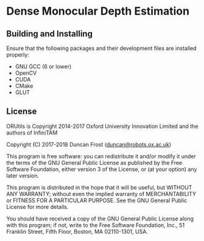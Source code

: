 # Dense Monocular Depth Estimation


## Building and Installing

Ensure that the following packages and their development files are installed properly:

  * GNU GCC (6 or lower)
  * OpenCV
  * CUDA
  * CMake
  * GLUT

## License

ORUtils is Copyright 2014-2017 Oxford University Innovation Limited and the
authors of InfiniTAM

Copyright (C) 2017-2018 Duncan Frost (duncan@robots.ox.ac.uk)

This program is free software: you can redistribute it and/or modify
it under the terms of the GNU General Public License as published by
the Free Software Foundation, either version 3 of the License, or
(at your option) any later version.

This program is distributed in the hope that it will be useful,
but WITHOUT ANY WARRANTY; without even the implied warranty of
MERCHANTABILITY or FITNESS FOR A PARTICULAR PURPOSE.  See the
GNU General Public License for more details.

You should have received a copy of the GNU General Public License
along with this program; if not, write to the Free Software
Foundation, Inc., 51 Franklin Street, Fifth Floor, Boston,
MA 02110-1301, USA.

